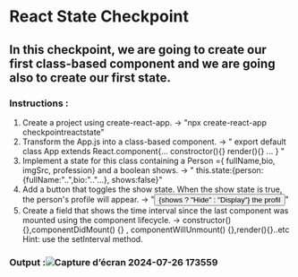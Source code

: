 # React State Checkpoint

## In this checkpoint, we are going to create our first class-based component and we are going also to create our first state.

### Instructions :
1. Create a project using create-react-app. -> "npx create-react-app checkpointreactstate"
2. Transform the App.js into a class-based component. -> " export default class App extends React.component{... constroctor(){} render(){} ... } "
3. Implement a state for this class containing a Person ={ fullName,bio, imgSrc, profession} and a boolean shows. -> " this.state:{person:{fullName:"..",bio:".."...}, shows:false}"
4. Add a button that toggles the show state. When the show state is true, the person's profile will appear. -> "<button onClick={this.toggleShow}>{shows ? "Hide" : "Display"} the profil</button>"
5. Create a field that shows the time interval since the last component was mounted using the component lifecycle. -> constructor(){},componentDidMount() {} , componentWillUnmount() {},render(){}..etc
    Hint: use the setInterval method.

### Output :![Capture d’écran 2024-07-26 173559](https://github.com/user-attachments/assets/48585a46-489f-4b31-8937-9436943acb6e)
